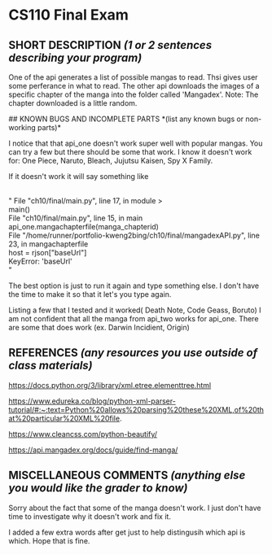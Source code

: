 # CS110 Final Exam

## SHORT DESCRIPTION *(1 or 2 sentences describing your program)*
<p>One of the api generates a list of possible mangas to read. Thsi gives user some perferance in what to read. The other api downloads the images of a specific chapter of the manga into the folder called 'Mangadex'. Note: The chapter downloaded is a little random.</p>
## KNOWN BUGS AND INCOMPLETE PARTS *(list any known bugs or non-working parts)*
<p>I notice that that api_one doesn't work super well with popular mangas. You can try a few but there should be some that work. I know it doesn't work for: One Piece, Naruto, Bleach, Jujutsu Kaisen, Spy X Family.</p>
<p>If it doesn't work it will say something like</p> <br />
"
File "ch10/final/main.py", line 17, in  module ><br />
    main() <br />
  File "ch10/final/main.py", line 15, in main <br />
    api_one.mangachapterfile(manga_chapterid) <br />
  File "/home/runner/portfolio-kweng2bing/ch10/final/mangadexAPI.py", line 23, in mangachapterfile<br />
    host = rjson["baseUrl"]<br />
KeyError: 'baseUrl'<br /> 
"
<p>The best option is just to run it again and type something else. I don't have the time to make it so that it let's you type again.</p>
  
<p>Listing a few that I tested and it worked( Death Note, Code Geass, Boruto) I am not confident that all the manga from api_two works for api_one. There are some that does work (ex. Darwin Incidient, Origin)</p>

## REFERENCES *(any resources you use outside of class materials)*
https://docs.python.org/3/library/xml.etree.elementtree.html

https://www.edureka.co/blog/python-xml-parser-tutorial/#:~:text=Python%20allows%20parsing%20these%20XML,of%20that%20particular%20XML%20file.

https://www.cleancss.com/python-beautify/

https://api.mangadex.org/docs/guide/find-manga/

## MISCELLANEOUS COMMENTS *(anything else you would like the grader to know)*
<p>Sorry about the fact that some of the manga doesn't work. I just don't have time to investigate why it doesn't work and fix it.</p>
<p>I added a few extra words after get just to help distingusih which api is which. Hope that is fine.</p>
